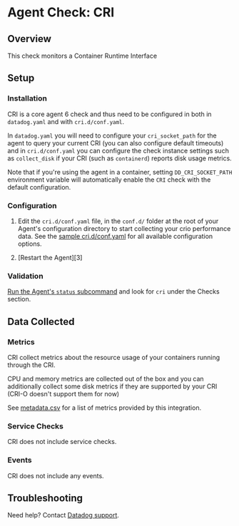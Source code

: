 # Agent Check: CRI

## Overview

This check monitors a Container Runtime Interface

## Setup

### Installation

CRI is a core agent 6 check and thus need to be configured in both in `datadog.yaml` and with `cri.d/conf.yaml`.

In `datadog.yaml` you will need to configure your `cri_socket_path` for the agent to query your current CRI (you can also configure default timeouts) and in `cri.d/conf.yaml` you can configure the check instance settings such as `collect_disk` if your CRI (such as `containerd`) reports disk usage metrics.

Note that if you're using the agent in a container, setting `DD_CRI_SOCKET_PATH` environment variable will automatically enable the `CRI` check with the default configuration.

### Configuration

1. Edit the `cri.d/conf.yaml` file, in the `conf.d/` folder at the root of your
   Agent's configuration directory to start collecting your crio performance data.
   See the [sample cri.d/conf.yaml][2] for all available configuration options.

2. [Restart the Agent][3]

### Validation

[Run the Agent's `status` subcommand][4] and look for `cri` under the Checks section.

## Data Collected

### Metrics

CRI collect metrics about the resource usage of your containers running through the CRI.

CPU and memory metrics are collected out of the box and you can additionally collect some disk metrics
if they are supported by your CRI (CRI-O doesn't support them for now)

See [metadata.csv][7] for a list of metrics provided by this integration.

### Service Checks

CRI does not include service checks.

### Events

CRI does not include any events.

## Troubleshooting

Need help? Contact [Datadog support][6].

[1]: https://kubernetes.io/blog/2016/12/container-runtime-interface-cri-in-kubernetes/
[2]: https://github.com/DataDog/datadog-agent/blob/master/cmd/agent/dist/conf.d/cri.d/conf.yaml.example
[4]: https://docs.datadoghq.com/agent/faq/agent-commands/#start-stop-restart-the-agent
[5]: https://docs.datadoghq.com/agent/faq/agent-commands/#agent-status-and-information
[6]: https://docs.datadoghq.com/help/
[7]: https://github.com/DataDog/integrations-core/blob/master/cri/metadata.csv
